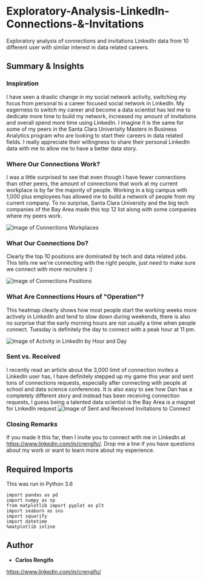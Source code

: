 # Exploratory-Analysis-LinkedIn-Connections-&-Invitations

Exploratory analysis of connections and invitations LinkedIn data from 10 different user with similar interest in data related careers.

## Summary & Insights

### Inspiration
I have seen a drastic change in my social network activity, switching my focus from personal to a career focused social network in LinkedIn. My eagerness to switch my career and become a data scientist has led me to dedicate more time to build my network, increased my amount of invitations and overall spend more time using LinkedIn. I imagine it is the same for some of my peers in the Santa Clara Univerisity Masters in Business Analytics program who are looking to start their careers in data related fields. I really appreciate their willingness to share their personal LinkedIn data with me to allow me to have a better data story. 

### Where Our Connections Work?

I was a little surprised to see that even though I have fewer connections than other peers, the amount of connections that work at my current workplace is by far the majority of people. Working in a big campus with 1,000 plus employees has allowed me to build a network of people from my current company. To no surprise, Santa Clara University and the big tech companies of the Bay Area made this top 12 list along with some companies where my peers work.

![Image of Connections Workplaces](https://github.com/rengifocaem/LinkedIn-Data-Analysis-/blob/master/images/LinkedIn%20Visualization.png)
### What Our Connections Do?

Clearly the top 10 positions are dominated by tech and data related jobs. This tells me we're connecting with the right people, just need to make sure we connect with more recruiters :)

![Image of Connections Positions](https://github.com/rengifocaem/LinkedIn-Data-Analysis-/blob/master/images/LinkedIn%20Visualization%20(1).jpg)

### What Are Connections Hours of "Operation"?

This heatmap clearly shows how most people start the working weeks more actively in LinkedIn and tend to slow down during weekends, there is also no surprise that the early morning hours are not usually a time when people connect. Tuesday is definitely the day to connect with a peak hour at 11 pm.

![Image of Activity in LinkedIn by Hour and Day](https://github.com/rengifocaem/LinkedIn-Data-Analysis-/blob/master/images/LinkedIn%20Visualization.jpg)

### Sent vs. Received

I recently read an article about the 3,000 limit of connection invites a LinkedIn user has, I have definitely stepped up my game this year and sent tons of connections requests, especially after connecting with people at school and data science conferences. It is also easy to see how Dan has a completely different story and instead has been receiving connection requests, I guess being a talented data scientist is the Bay Area is a magnet for LinkedIn request
![Image of Sent and Received Invitations to Connect](https://github.com/rengifocaem/LinkedIn-Data-Analysis-/blob/master/images/LinkedIn%20Visualization%20(2).jpg)

### Closing Remarks

If you made it this far, then I invite you to connect with me in LinkedIn at https://www.linkedin.com/in/crengifo/. Drop me a line if you have questions about my work or want to learn more about my experience.


## Required Imports
This was run in Python 3.6
```
import pandas as pd
import numpy as np
from matplotlib import pyplot as plt
import seaborn as sns
import squarify
import datetime
%matplotlib inline
```

## Author

* **Carlos Rengifo**

https://www.linkedin.com/in/crengifo/
